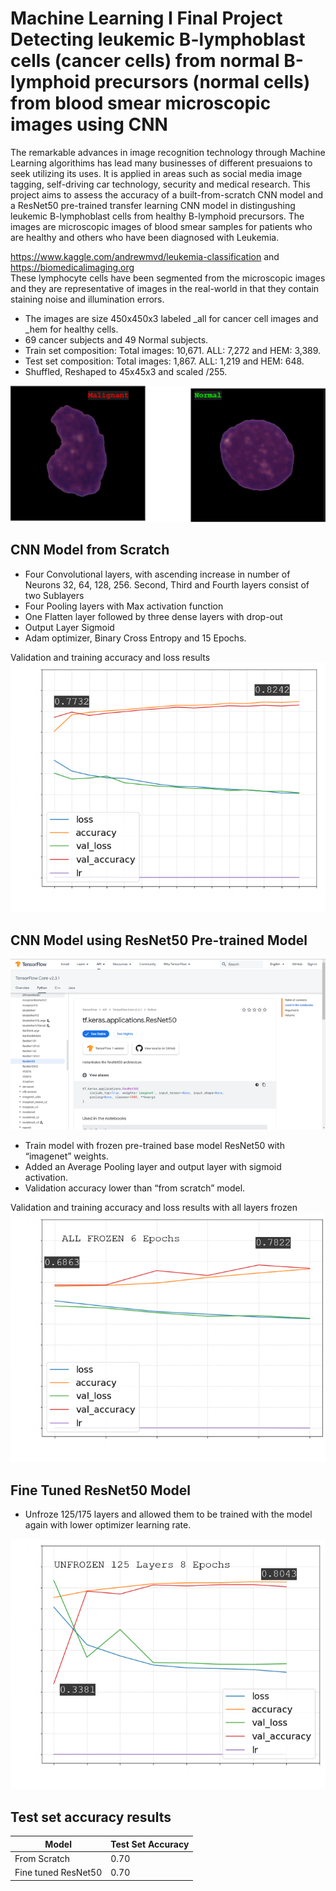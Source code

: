 # Machine Learning I Final Project Detecting leukemic B-lymphoblast cells (cancer cells) from normal B-lymphoid precursors (normal cells) from blood smear microscopic images using CNN

The remarkable advances in image recognition technology through Machine Learning algorithims has lead many businesses of different presuaions to seek utilizing its uses. It is applied in areas such as social media image tagging, self-driving car technology, security and medical research. This project aims to assess the accuracy of a built-from-scratch CNN model and a ResNet50 pre-trained transfer learning CNN model in distingushing leukemic B-lymphoblast cells from healthy B-lymphoid precursors. The images are microscopic images of blood smear samples for patients who are healthy and others who have been diagnosed with Leukemia.

https://www.kaggle.com/andrewmvd/leukemia-classification and https://biomedicalimaging.org<br>
These lymphocyte cells have been segmented from the microscopic images and they are representative of images in the real-world in that they contain staining noise and illumination errors.<br>
- The images are size 450x450x3 labeled _all for cancer cell images and _hem for healthy cells.
- 69 cancer subjects and 49 Normal subjects.
- Train set composition:
  Total images: 10,671. ALL: 7,272 and HEM: 3,389.
- Test set composition:
  Total images: 1,867. ALL: 1,219 and HEM: 648.
- Shuffled, Reshaped to 45x45x3 and scaled /255.

![sample](images/Picture1.png)

## CNN Model from Scratch
- Four Convolutional layers, with ascending increase in number of Neurons 32, 64, 128, 256. Second, Third and Fourth layers consist of two Sublayers
- Four Pooling layers with Max activation function
- One Flatten layer followed by three dense layers with drop-out
- Output Layer Sigmoid
- Adam optimizer, Binary Cross Entropy and 15 Epochs.

Validation and training accuracy and loss results<br>
![sample](images/Picture3.png)

## CNN Model using ResNet50 Pre-trained Model

![sample](images/Picture2.png)

- Train model with frozen pre-trained base model ResNet50 with “imagenet” weights.
- Added an Average Pooling layer and output layer with sigmoid activation.
- Validation accuracy lower than “from scratch” model.

Validation and training accuracy and loss results with all layers frozen<br>
![sample](images/Picture4.png)

## Fine Tuned ResNet50 Model
- Unfroze 125/175 layers and allowed them to be trained with the model again with lower optimizer learning rate.

![sample](images/Picture5.png)

## Test set accuracy results
Model | Test Set Accuracy 
------|------------------
From Scratch | 0.70
Fine tuned ResNet50 | 0.70

